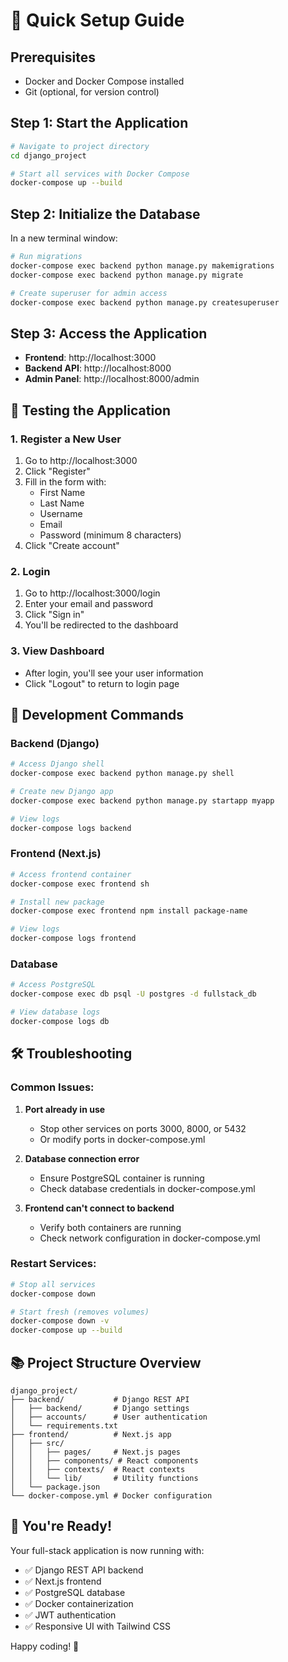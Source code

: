 # 🚀 Quick Setup Guide

## Prerequisites
- Docker and Docker Compose installed
- Git (optional, for version control)

## Step 1: Start the Application
```bash
# Navigate to project directory
cd django_project

# Start all services with Docker Compose
docker-compose up --build
```

## Step 2: Initialize the Database
In a new terminal window:
```bash
# Run migrations
docker-compose exec backend python manage.py makemigrations
docker-compose exec backend python manage.py migrate

# Create superuser for admin access
docker-compose exec backend python manage.py createsuperuser
```

## Step 3: Access the Application
- **Frontend**: http://localhost:3000
- **Backend API**: http://localhost:8000
- **Admin Panel**: http://localhost:8000/admin

## 🎯 Testing the Application

### 1. Register a New User
1. Go to http://localhost:3000
2. Click "Register" 
3. Fill in the form with:
   - First Name
   - Last Name
   - Username
   - Email
   - Password (minimum 8 characters)
4. Click "Create account"

### 2. Login
1. Go to http://localhost:3000/login
2. Enter your email and password
3. Click "Sign in"
4. You'll be redirected to the dashboard

### 3. View Dashboard
- After login, you'll see your user information
- Click "Logout" to return to login page

## 🔧 Development Commands

### Backend (Django)
```bash
# Access Django shell
docker-compose exec backend python manage.py shell

# Create new Django app
docker-compose exec backend python manage.py startapp myapp

# View logs
docker-compose logs backend
```

### Frontend (Next.js)
```bash
# Access frontend container
docker-compose exec frontend sh

# Install new package
docker-compose exec frontend npm install package-name

# View logs
docker-compose logs frontend
```

### Database
```bash
# Access PostgreSQL
docker-compose exec db psql -U postgres -d fullstack_db

# View database logs
docker-compose logs db
```

## 🛠️ Troubleshooting

### Common Issues:

1. **Port already in use**
   - Stop other services on ports 3000, 8000, or 5432
   - Or modify ports in docker-compose.yml

2. **Database connection error**
   - Ensure PostgreSQL container is running
   - Check database credentials in docker-compose.yml

3. **Frontend can't connect to backend**
   - Verify both containers are running
   - Check network configuration in docker-compose.yml

### Restart Services:
```bash
# Stop all services
docker-compose down

# Start fresh (removes volumes)
docker-compose down -v
docker-compose up --build
```

## 📚 Project Structure Overview

```
django_project/
├── backend/           # Django REST API
│   ├── backend/       # Django settings
│   ├── accounts/      # User authentication
│   └── requirements.txt
├── frontend/          # Next.js app
│   ├── src/
│   │   ├── pages/     # Next.js pages
│   │   ├── components/ # React components
│   │   ├── contexts/  # React contexts
│   │   └── lib/       # Utility functions
│   └── package.json
└── docker-compose.yml # Docker configuration
```

## 🎉 You're Ready!

Your full-stack application is now running with:
- ✅ Django REST API backend
- ✅ Next.js frontend
- ✅ PostgreSQL database
- ✅ Docker containerization
- ✅ JWT authentication
- ✅ Responsive UI with Tailwind CSS

Happy coding! 🚀
